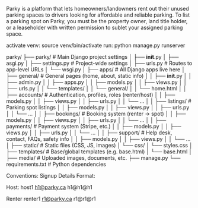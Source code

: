 Parky is a platform that lets homeowners/landowners rent out their unused parking spaces to drivers looking for affordable and reliable parking. To list a parking spot on Parky, you must be the property owner, land title holder, or a leaseholder with written permission to sublet your assigned parking space.

activate venv:
source venv/bin/activate
run:
python manage.py runserver

parky/
├── parky/                     # Main Django project settings
│   ├── __init__.py
│   ├── asgi.py
│   ├── settings.py            # Project-wide settings
│   ├── urls.py                # Routes to app-level URLs
│   └── wsgi.py
│
├── apps/                      # All Django apps live here
│   ├── general/               # General pages (home, about, static info)
│   │   ├── __init__.py
│   │   ├── admin.py
│   │   ├── apps.py
│   │   ├── models.py
│   │   ├── views.py
│   │   ├── urls.py
│   │   └── templates/
│   │       └── general/
│   │           └── home.html
│
│   ├── accounts/              # Authentication, profiles, roles (renter/host)
│   │   ├── models.py
│   │   ├── views.py
│   │   ├── urls.py
│   │   └── ...
│
│   ├── listings/              # Parking spot listings
│   │   ├── models.py
│   │   ├── views.py
│   │   ├── urls.py
│   │   └── ...
│
│   ├── bookings/              # Booking system (renter -> spot)
│   │   ├── models.py
│   │   ├── views.py
│   │   ├── urls.py
│   │   └── ...
│
│   ├── payments/              # Payment system (Stripe, etc.)
│   │   ├── models.py
│   │   ├── views.py
│   │   ├── urls.py
│   │   └── ...
│
│   ├── support/               # Help desk, contact, FAQs, safety info
│   │   ├── models.py
│   │   ├── views.py
│   │   └── ...
│
├── static/                    # Static files (CSS, JS, images)
│   └── css/
│       └── styles.css
│
├── templates/                 # Base/global templates (e.g. base.html)
│   └── base.html
│
├── media/                     # Uploaded images, documents, etc.
├── manage.py
└── requirements.txt           # Python dependencies

Conventions:
Signup Details Format:

Host:
host1
h1@parky.ca
h1@h1@h1

Renter
renter1
r1@parky.ca
r1@r1@r1
